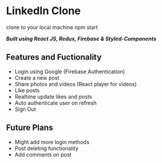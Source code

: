 # LinkedIn Clone
clone to your local machine 
npm start

**_Built using React JS, Redux, Firebase & Styled-Components_**

## Features and Fuctionality

-   Login using Google (Firebase Authentication)
-   Create a new post
-   Share photos and videos (React player for videos)
-   Like posts
-   Realtime update likes and posts
-   Auto authenticate user on refresh
-   Sign Out

## Future Plans

-   Might add more login methods
-   Post deleting functionality
-   Add comments on post


